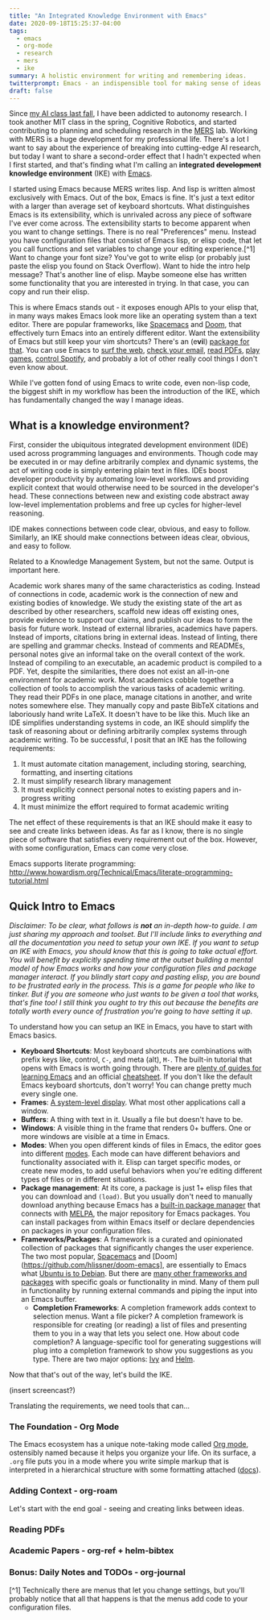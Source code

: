 ```yaml
---
title: "An Integrated Knowledge Environment with Emacs"
date: 2020-09-18T15:25:37-04:00
tags: 
  - emacs
  - org-mode
  - research
  - mers
  - ike
summary: A holistic environment for writing and remembering ideas.
twitterprompt: Emacs - an indispensible tool for making sense of ideas
draft: false
---
```


Since [my AI class last fall](/posts/20191229-a-semester-of-ai-at-mit/), I have been addicted to autonomy research. I took another MIT class in the spring, Cognitive Robotics, and started contributing to planning and scheduling research in the [MERS](https://www.csail.mit.edu/research/model-based-embedded-and-robotics-systems-group) lab. Working with MERS is a huge development for my professional life. There's a lot I want to say about the experience of breaking into cutting-edge AI research, but today I want to share a second-order effect that I hadn't expected when I first started, and that's finding what I'm calling an **integrated <strike>development</strike> knowledge environment** (IKE) with [Emacs](https://www.gnu.org/software/emacs/).

I started using Emacs because MERS writes lisp. And lisp is written almost exclusively with Emacs. Out of the box, Emacs is fine. It's just a text editor with a larger than average set of keyboard shortcuts. What distinguishes Emacs is its extensibility, which is unrivaled across any piece of software I've ever come across. The extensibility starts to become apparent when you want to change settings. There is no real "Preferences" menu. Instead you have configuration files that consist of Emacs lisp, or elisp code, that let you call functions and set variables to change your editing experience.[^1] Want to change your font size? You've got to write elisp (or probably just paste the elisp you found on Stack Overflow). Want to hide the intro help message? That's another line of elisp. Maybe someone else has written some functionality that you are interested in trying. In that case, you can copy and run their elisp.

This is where Emacs stands out - it exposes enough APIs to your elisp that, in many ways makes Emacs look more like an operating system than a text editor. There are popular frameworks, like [Spacemacs](https://www.spacemacs.org/) and [Doom](https://github.com/hlissner/doom-emacs), that effectively turn Emacs into an entirely different editor. Want the extensibility of Emacs but still keep your vim shortcuts? There's an (e**vi**l) [package for that](https://github.com/emacs-evil/evil). You can use Emacs to [surf the web](https://www.gnu.org/software/emacs/manual/html_mono/eww.html), [check your email](https://www.djcbsoftware.nl/code/mu/mu4e.html), [read PDFs](https://www.gnu.org/software/emacs/manual/html_node/emacs/Document-View.html), [play games](https://www.emacswiki.org/emacs/CategoryGames), [control Spotify](https://github.com/danielfm/spotify.el), and probably a lot of other really cool things I don't even know about.

While I've gotten fond of using Emacs to write code, even non-lisp code, the biggest shift in my workflow has been the introduction of the IKE, which has fundamentally changed the way I manage ideas.

## What is a knowledge environment?

First, consider the ubiquitous integrated development environment (IDE) used across programming languages and environments. Though code may be executed in or may define arbitrarily complex and dynamic systems, the act of writing code is simply entering plain text in files. IDEs boost developer productivity by automating low-level workflows and providing explicit context that would otherwise need to be sourced in the developer's head. These connections between new and existing code abstract away low-level implementation problems and free up cycles for higher-level reasoning.

IDE makes connections between code clear, obvious, and easy to follow. Similarly, an IKE should make connections between ideas clear, obvious, and easy to follow.

Related to a Knowledge Management System, but not the same. Output is important here.

Academic work shares many of the same characteristics as coding. Instead of connections in code, academic work is the connection of new and existing bodies of knowledge. We study the existing state of the art as described by other researchers, scaffold new ideas off existing ones, provide evidence to support our claims, and publish our ideas to form the basis for future work. Instead of external libraries, academics have papers. Instead of imports, citations bring in external ideas. Instead of linting, there are spelling and grammar checks. Instead of comments and READMEs, personal notes give an informal take on the overall context of the work. Instead of compiling to an executable, an academic product is compiled to a PDF. Yet, despite the similarities, there does not exist an all-in-one environment for academic work. Most academics cobble together a collection of tools to accomplish the various tasks of academic writing. They read their PDFs in one place, manage citations in another, and write notes somewhere else. They manually copy and paste BibTeX citations and laboriously hand write LaTeX. It doesn't have to be like this. Much like an IDE simplifies understanding systems in code, an IKE should simplify the task of reasoning about or defining arbitrarily complex systems through academic writing. To be successful, I posit that an IKE has the following requirements:

1. It must automate citation management, including storing, searching, formatting, and inserting citations
2. It must simplify research library management
3. It must explicitly connect personal notes to existing papers and in-progress writing
4. It must minimize the effort required to format academic writing

The net effect of these requirements is that an IKE should make it easy to see and create links between ideas. As far as I know, there is no single piece of software that satisfies every requirement out of the box. However, with some configuration, Emacs can come very close.

Emacs supports literate programming: http://www.howardism.org/Technical/Emacs/literate-programming-tutorial.html

## Quick Intro to Emacs

<em>Disclaimer: To be clear, what follows is **not** an in-depth how-to guide. I am just sharing my approach and toolset. But I'll include links to everything and all the documentation you need to setup your own IKE. If you want to setup an IKE with Emacs, you should know that this is going to take actual effort. You will benefit by explicitly spending time at the outset building a mental model of how Emacs works and how your configuration files and package manager interact. If you blindly start copy and pasting elisp, you are bound to be frustrated early in the process. This is a game for people who like to tinker. But if you are someone who just wants to be given a tool that works, that's fine too! I still think you ought to try this out because the benefits are totally worth every ounce of frustration you're going to have setting it up.</em>

To understand how you can setup an IKE in Emacs, you have to start with Emacs basics.

* **Keyboard Shortcuts**: Most keyboard shortcuts are combinations with prefix keys like, control, `C-`, and meta (alt), `M-`. The built-in tutorial that opens with Emacs is worth going through. There are [plenty of guides for learning Emacs](https://www.emacswiki.org/emacs/LearningEmacs) and an official [cheatsheet](https://www.gnu.org/software/emacs/refcards/pdf/refcard.pdf). If you don't like the default Emacs keyboard shortcuts, don't worry! You can change pretty much every single one.
* **Frames**: [A system-level display](https://www.gnu.org/software/emacs/manual/html_node/emacs/Frames.html). What most other applications call a window.
* **Buffers**: A thing with text in it. Usually a file but doesn't have to be.
* **Windows**: A visible thing in the frame that renders 0+ buffers. One or more windows are visible at a time in Emacs.
* **Modes**: When you open different kinds of files in Emacs, the editor goes into different [modes](https://www.gnu.org/software/emacs/manual/html_node/emacs/Modes.html). Each mode can have different behaviors and functionality associated with it. Elisp can target specific modes, or create new modes, to add useful behaviors when you're editing different types of files or in different situations.
* **Package management**: At its core, a package is just 1+ elisp files that you can download and `(load)`. But you usually don't need to manually download anything because Emacs has a [built-in package manager](https://www.emacswiki.org/emacs/InstallingPackages) that connects with [MELPA](https://melpa.org/), the major repository for Emacs packages. You can install packages from within Emacs itself or declare dependencies on packages in your configuration files.
* **Frameworks/Packages**: A framework is a curated and opinionated collection of packages that significantly changes the user experience. The two most popular,  [Spacemacs](https://www.spacemacs.org/) and [Doom](https://github.com/hlissner/doom-emacs], are essentially to Emacs what [Ubuntu is to Debian](https://ubuntu.com/community/debian). But there are [many other frameworks and packages](https://github.com/emacs-tw/awesome-emacs) with specific goals or functionality in mind. Many of them pull in functionality by running external commands and piping the input into an Emacs buffer.
  * **Completion Frameworks**: A completion framework adds context to selection menus. Want a file picker? A completion framework is responsible for creating (or reading) a list of files and presenting them to you in a way that lets you select one. How about code completion? A language-specific tool for generating suggestions will plug into a completion framework to show you suggestions as you type. There are two major options: [Ivy](https://github.com/abo-abo/swiper) and [Helm](https://github.com/emacs-helm/helm).

Now that that's out of the way, let's build the IKE.

(insert screencast?)

Translating the requirements, we need tools that can...

### The Foundation - Org Mode

The Emacs ecosystem has a unique note-taking mode called [Org mode](https://orgmode.org/), ostensibly named because it helps you organize your life. On its surface, a `.org` file puts you in a mode where you write simple markup that is interpreted in a hierarchical structure with some formatting attached ([docs](https://orgmode.org/org.html)). 

### Adding Context - org-roam

Let's start with the end goal - seeing and creating links between ideas.

### Reading PDFs

### Academic Papers - org-ref + helm-bibtex

### Bonus: Daily Notes and TODOs - org-journal


[^1] Technically there are menus that let you change settings, but you'll probably notice that all that happens is that the menus add code to your configuration files. 

